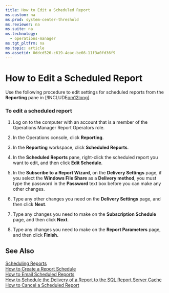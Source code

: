 ```yaml
---
title: How to Edit a Scheduled Report
ms.custom: na
ms.prod: system-center-threshold
ms.reviewer: na
ms.suite: na
ms.technology: 
  - operations-manager
ms.tgt_pltfrm: na
ms.topic: article
ms.assetid: 0ddcd526-c619-4eac-be66-11f3a0fd36f9
---
```

# How to Edit a Scheduled Report
Use the following procedure to edit settings for scheduled reports from the **Reporting** pane in [!INCLUDE[om12long](../../om/manage/includes/om12long_md.md)].  
  
### To edit a scheduled report  
  
1.  Log on to the computer with an account that is a member of the Operations Manager Report Operators role.  
  
2.  In the Operations console, click **Reporting**.  
  
3.  In the **Reporting** workspace, click **Scheduled Reports**.  
  
4.  In the **Scheduled Reports** pane, right\-click the scheduled report you want to edit, and then click **Edit Schedule**.  
  
5.  In the **Subscribe to a Report Wizard**, on the **Delivery Settings** page, if you select the **Windows File Share** as a **Delivery method**, you must type the password in the **Password** text box before you can make any other changes.  
  
6.  Type any other changes you need on the **Delivery Settings** page, and then click **Next**.  
  
7.  Type any changes you need to make on the **Subscription Schedule** page, and then click **Next**.  
  
8.  Type any changes you need to make on the **Report Parameters** page, and then click **Finish.**  
  
## See Also  
[Scheduling Reports](../../om/manage/Scheduling-Reports.md)  
[How to Create a Report Schedule](../../om/manage/How-to-Create-a-Report-Schedule.md)  
[How to Email Scheduled Reports](../../om/manage/How-to-Email-Scheduled-Reports.md)  
[How to Schedule the Delivery of a Report to the SQL Report Server Cache](../../om/manage/How-to-Schedule-the-Delivery-of-a-Report-to-the-SQL-Report-Server-Cache.md)  
[How to Cancel a Scheduled Report](../../om/manage/How-to-Cancel-a-Scheduled-Report.md)  
  
